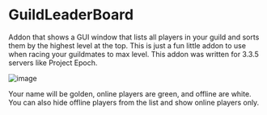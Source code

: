 # GuildLeaderBoard

Addon that shows a GUI window that lists all players in your guild and sorts them by the highest level at the top. This is just a fun little addon to use when racing your guildmates to max level. This addon was written for 3.3.5 servers like Project Epoch. 

![image](https://github.com/Shadowtoots/GuildLeaderBoard/assets/161180239/95c2563b-4b26-49df-aea7-4530931fc4ba)

Your name will be golden, online players are green, and offline are white. You can also hide offline players from the list and show online players only. 
